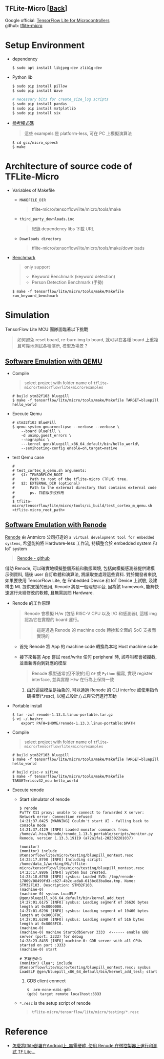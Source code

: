 TFLite-Micro [[Back](note_TensorFlow.md#TFLite-Micro)]
---

Google official: [TensorFlow Lite for Microcontrollers](https://tensorflow.google.cn/lite/microcontrollers/overview?hl=zh-cn) <br>
github: [tflite-micro](https://github.com/tensorflow/tflite-micro)

# Setup Environment

+ dependency

    ```bash
    $ sudo apt install libjpeg-dev zlib1g-dev
    ```

+ Python lib

    ```bash
    $ sudo pip install pillow
    $ sudo pip install Wave

    # necessary bits for create_size_log scripts
    $ sudo pip install pandas
    $ sudo pip install matplotlib
    $ sudo pip install six
    ```


+ [參考程式碼](https://drive.google.com/open?id=1cawEQAkqquK_SO4crReDYqf_v7yAwOY8&hl=zh-cn)
    > 這些 exampels 是 platform-less, 可在 PC 上模擬演算法

    ```
    $ cd gcc/micro_speech
    $ make
    ```

# Architecture of source code of TFLite-Micro


+ Variables of Makefile

    - `MAKEFILE_DIR`
        > tflite-micro/tensorflow/lite/micro/tools/make

    - `third_party_downloads.inc`
        > 紀錄 dependency libs 下載 URL

    - `Downloads directory`
        > tflite-micro/tensorflow/lite/micro/tools/make/downloads


+ [Benchmark](https://github.com/tensorflow/tflite-micro/tree/main/tensorflow/lite/micro/benchmarks)
    > only support
    > + Keyword Benchmark (keyword detection)
    > + Person Detection Benchmark (手勢)

    ```
    $ make -f tensorflow/lite/micro/tools/make/Makefile run_keyword_benchmark
    ```


# Simulation

TensorFlow Lite MCU 團隊面臨著以下挑戰
> 如何避免 reset board, re-burn img to board, 就可以在各種 board 上重複且可靠地測試各種演示, 模型及場景 ?


## [Software Emulation with QEMU](https://github.com/tensorflow/tflite-micro/blob/main/tensorflow/lite/micro/docs/qemu.md)

+ Compile
    > select project with folder name of `tflite-micro/tensorflow/lite/micro/examples`

    ```
    # build stm32f103 bluepill
    $ make -f tensorflow/lite/micro/tools/make/Makefile TARGET=bluepill hello_world
    ```

- Execute Qemu

    ```
    # stm32f103 BluePill
    $ qemu-system-gnuarmeclipse --verbose --verbose \
        --board BluePill \
        -d unimp,guest_errors \
        --nographic \
        ---kernel gen/bluepill_x86_64_default/bin/hello_world\
        --semihosting-config enable=on,target=native
    ```

+ test Qemu case

    ```
    #
    # test_cortex_m_qemu.sh arguments:
    #   $1: TENSORFLOW_ROOT
    #       Path to root of the tflite-micro (TFLM) tree.
    #   $2: EXTERNAL_DIR (optional)
    #       Path to the external directory that contains external code
    #       ps. 目前似乎沒作用
    #
    $ tflite-micro/tensorflow/lite/micro/tools/ci_build/test_cortex_m_qemu.sh <tflite-micro_root_path>
    ```

## [Software Emulation with Renode](https://github.com/tensorflow/tflite-micro/blob/main/tensorflow/lite/micro/docs/renode.md)

[Renode](https://renode.io/) 由 Antmicro 公司打造的 `a virtual development tool for embedded systems`,
希望能夠將 Hardware-less 工作流, 持續整合於 embedded system 和 IoT system
> [Renode - github](https://github.com/renode/renode)

借助 Renode, 可以確實地模擬整個系統和動態環境, 包括向模擬感測器提供建模示例資料, 隨後 user 自訂軟體和演算法, 將讀取並處理這些資料.
對於開發者來說, 如果要使用 TensorFlow Lite, 在 Embedded Device 和 IoT Device 上試驗, 及建構由 ML 提供支援的應用,
Renode 將是一個理想平台, 因為該 framework, 能夠快速運行未經修改的軟體, 且無需訪問 Hardware.

+ Renode 的工作原理
    > Renode 會模擬 H/w (包括 RISC-V CPU 以及 I/O 和感測器), 這樣 img 認為它在實際的 board 運行。
    >> 這是通過 Renode 的 machine code 轉換和全面的 SoC 支援而實現的

    - 首先 Renode 將 App 的 machine code 轉換為本地 Host machine code

    - 接下來每當 App 嘗試 read/write 任何 peripheral 時, 該呼叫都會被攔截, 並重新導向到對應的模型
        > Renode 模型通常(但不限於)用 `C#` 或 `Python` 編寫, 實現 register interface, 並與實際 H/w 在行為上保持一致

        1. 由於這些模型是抽象的, 可以通過 Renode 的 CLI interfce 或使用指令碼檔案(*.resc), 以程式設計方式與它們進行互動

+ Portable install

    ```
    $ tar -zxf renode-1.13.3.linux-portable.tar.gz
    $ vi ~/.bashrc
        export PATH=$HOME/renode-1.13.3.linux-portable:$PATH
    ```

+ Compile
    > select project with folder name of `tflite-micro/tensorflow/lite/micro/examples`

    ```
    # build stm32f103 bluepill
    $ make -f tensorflow/lite/micro/tools/make/Makefile TARGET=bluepill hello_world

    # build risc-v sifive
    $ make -f tensorflow/lite/micro/tools/make/Makefile TARGET=riscv32_mcu hello_world
    ```

+ Execute renode

    - Start simulator of renode

        ```
        $ renode
        PuTTY X11 proxy: unable to connect to forwarded X server: Network error: Connection refused
        14:21:37.0425 [WARNING] Couldn't start UI - falling back to console mode
        14:21:37.4129 [INFO] Loaded monitor commands from: /home/wl.hsu/Renode/renode_1.13.3_portable/scripts/monitor.py
        Renode, version 1.13.3.19119 (a72a1fa1-202302201037)

        (monitor)
        (monitor) include @tensorflow/lite/micro/testing/bluepill_nontest.resc
        14:23:17.8708 [INFO] Including script: /home/data_1/working/ML/tflite-micro/tensorflow/lite/micro/testing/bluepill_nontest.resc
        14:23:17.8806 [INFO] System bus created.
        14:23:18.6780 [INFO] sysbus: Loaded SVD: /tmp/renode-17809/08499fd3-c627-4b2c-ada8-615bc83ba8ea.tmp. Name: STM32F103. Description: STM32F103.
        (machine-0)
        (machine-0) sysbus LoadELF @gen/bluepill_x86_64_default/bin/kernel_add_test
        14:27:01.6175 [INFO] sysbus: Loading segment of 36620 bytes length at 0x8000000.
        14:27:01.6296 [INFO] sysbus: Loading segment of 10460 bytes length at 0x8008F0C.
        14:27:01.6298 [INFO] sysbus: Loading segment of 516 bytes length at 0x8008FC0.
        (machine-0)
        (machine-0) machine StartGdbServer 3333  <------ enable GDB server (port: 3333) for debug
        14:28:23.8435 [INFO] machine-0: GDB server with all CPUs started on port :3333
        (machine-0) start
        ```

        ```
        # 不斷行命令
        (monitor) Clear; include @tensorflow/lite/micro/testing/bluepill_nontest.resc; sysbus LoadELF @gen/bluepill_x86_64_default/bin/kernel_add_test; start
        ```

        1. GDB client connect

            ```
            $  arm-none-eabi-gdb
            (gdb) target remote localhost:3333
            ```

    - `*.resc` is the setup script of renode
        > `tflite-micro/tensorflow/lite/micro/testing/*.resc`

# Reference

+ [怎麼將tflite部署在Android上_無需硬體, 使用 Renode 在微控製器上運行和測試 TF Lite...](https://blog.csdn.net/weixin_39632982/article/details/112523334)